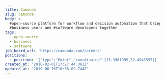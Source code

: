 ```yaml
---
title: Camunda
slug: camunda
body: >-
  #open-source platform for workflow and decision automation that brings
  #business users and #software developers together
tags:
  - open-source
  - business
  - software
job_board_url: 'https://camunda.com/career/'
positions:
  - position: '{"type":"Point","coordinates":[13.3961995,52.4943557]}'
created_at: '2018-02-01T17:27:44.382Z'
updated_at: '2019-06-16T10:36:09.744Z'
---
```


